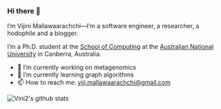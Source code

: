 ### Hi there 👋

I’m Vijini Mallawaarachchi—I’m a software engineer, a researcher, a hodophile and a blogger.

I’m a Ph.D. student at the [School of Computing](https://cs.anu.edu.au/) at the [Australian National University](https://www.anu.edu.au/) in Canberra, Australia.

- 🔭 I’m currently working on metagenomics
- 🌱 I’m currently learning graph algorithms
- 📫 How to reach me: viji.mallawaarachchi@gmail.com

![Vini2's github stats](https://github-readme-stats.vercel.app/api?username=Vini2&show_icons=true&theme=buefy)

<!--
**Vini2/Vini2** is a ✨ _special_ ✨ repository because its `README.md` (this file) appears on your GitHub profile.

Here are some ideas to get you started:

-->




